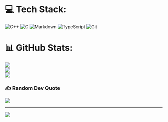 
# 💻 Tech Stack:
![C++](https://img.shields.io/badge/c++-%2300599C.svg?style=for-the-badge&logo=c%2B%2B&logoColor=white) ![C](https://img.shields.io/badge/c-%2300599C.svg?style=for-the-badge&logo=c&logoColor=white) ![Markdown](https://img.shields.io/badge/markdown-%23000000.svg?style=for-the-badge&logo=markdown&logoColor=white) ![TypeScript](https://img.shields.io/badge/typescript-%23007ACC.svg?style=for-the-badge&logo=typescript&logoColor=white) ![Git](https://img.shields.io/badge/git-%23F05033.svg?style=for-the-badge&logo=git&logoColor=white)
# 📊 GitHub Stats:
![](https://github-readme-stats.vercel.app/api?username=NehaMishra-or&theme=dark&hide_border=false&include_all_commits=false&count_private=false)<br/>
![](https://nirzak-streak-stats.vercel.app/?user=NehaMishra-or&theme=dark&hide_border=false)<br/>
![](https://github-readme-stats.vercel.app/api/top-langs/?username=NehaMishra-or&theme=dark&hide_border=false&include_all_commits=false&count_private=false&layout=compact)

### ✍️ Random Dev Quote
![](https://quotes-github-readme.vercel.app/api?type=horizontal&theme=radical)

---
[![](https://visitcount.itsvg.in/api?id=NehaMishra-or&icon=0&color=0)](https://visitcount.itsvg.in)

<!-- Proudly created with GPRM ( https://gprm.itsvg.in ) -->
